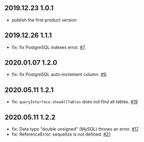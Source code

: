 ## 2019.12.23 1.0.1

- publish the first product version

## 2019.12.26 1.1.1

- fix: fix PostgreSQL indexes error. [#7](https://github.com/nodejh/sequelize-automate/issues/7).

## 2020.01.07 1.2.0

- fix: fix PostgreSQL auto-increment column. [#9](https://github.com/nodejh/sequelize-automate/issues/9).

## 2020.05.11 1.2.1

- fix: `queryInterface.showAllTables` does not find all tables. [#19](https://github.com/nodejh/sequelize-automate/issues/19)

## 2020.05.11 1.2.2

- fix: Data type "double unsigned" (MySQL) throws an error. [#17](https://github.com/nodejh/sequelize-automate/issues/17)
- fix: ReferenceError: sequelize is not defined. [#21](https://github.com/nodejh/sequelize-automate/issues/21)


